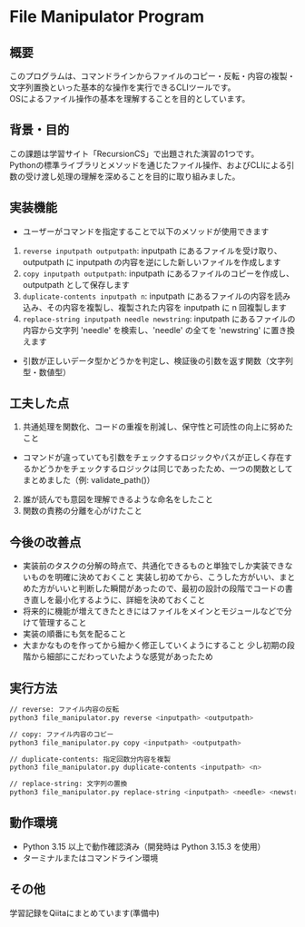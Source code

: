 # File Manipulator Program

## 概要
このプログラムは、コマンドラインからファイルのコピー・反転・内容の複製・文字列置換といった基本的な操作を実行できるCLIツールです。  
OSによるファイル操作の基本を理解することを目的としています。

## 背景・目的
この課題は学習サイト「RecursionCS」で出題された演習の1つです。  
Pythonの標準ライブラリとメソッドを通じたファイル操作、およびCLIによる引数の受け渡し処理の理解を深めることを目的に取り組みました。 

## 実装機能
- ユーザーがコマンドを指定することで以下のメソッドが使用できます
1. `reverse inputpath outputpath`: inputpath にあるファイルを受け取り、outputpath に inputpath の内容を逆にした新しいファイルを作成します
2. `copy inputpath outputpath`: inputpath にあるファイルのコピーを作成し、outputpath として保存します
3. `duplicate-contents inputpath n`: inputpath にあるファイルの内容を読み込み、その内容を複製し、複製された内容を inputpath に n 回複製します
4. `replace-string inputpath needle newstring`: inputpath にあるファイルの内容から文字列 'needle' を検索し、'needle' の全てを 'newstring' に置き換えます
- 引数が正しいデータ型かどうかを判定し、検証後の引数を返す関数（文字列型・数値型）

## 工夫した点
1. 共通処理を関数化、コードの重複を削減し、保守性と可読性の向上に努めたこと
- コマンドが違っていても引数をチェックするロジックやパスが正しく存在するかどうかをチェックするロジックは同じであったため、一つの関数としてまとめました（例: validate_path()）
2. 誰が読んでも意図を理解できるような命名をしたこと
3. 関数の責務の分離を心がけたこと

## 今後の改善点
- 実装前のタスクの分解の時点で、共通化できるものと単独でしか実装できないものを明確に決めておくこと
実装し初めてから、こうした方がいい、まとめた方がいいと判断した瞬間があったので、最初の設計の段階でコードの書き直しを最小化するように、詳細を決めておくこと
- 将来的に機能が増えてきたときにはファイルをメインとモジュールなどで分けて管理すること
- 実装の順番にも気を配ること
- 大まかなものを作ってから細かく修正していくようにすること
少し初期の段階から細部にこだわっていたような感覚があったため

## 実行方法
```bash
// reverse: ファイル内容の反転
python3 file_manipulator.py reverse <inputpath> <outputpath>

// copy: ファイル内容のコピー
python3 file_manipulator.py copy <inputpath> <outputpath>

// duplicate-contents: 指定回数分内容を複製
python3 file_manipulator.py duplicate-contents <inputpath> <n>

// replace-string: 文字列の置換
python3 file_manipulator.py replace-string <inputpath> <needle> <newstring>
```

## 動作環境
- Python 3.15 以上で動作確認済み（開発時は Python 3.15.3 を使用）
- ターミナルまたはコマンドライン環境

## その他
学習記録をQiitaにまとめています(準備中)